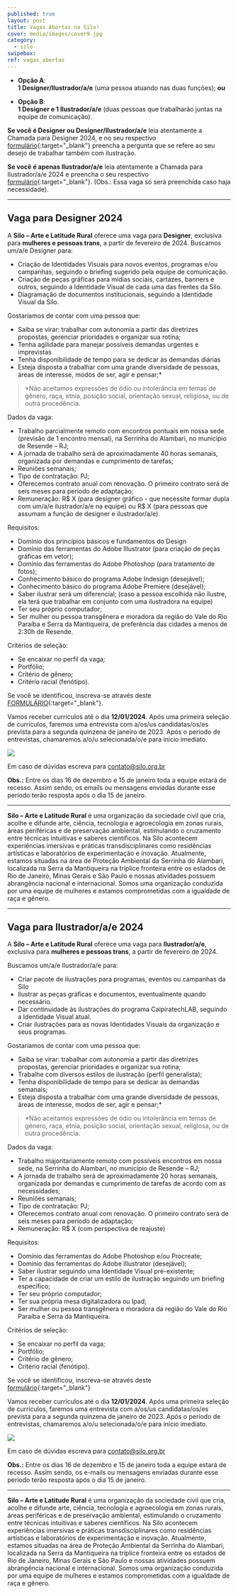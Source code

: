 ```yaml
---
published: true
layout: post
title: Vagas Abertas na Silo!
cover: media/images/cover9.jpg
category:
  - silo
swipebox:
ref: vagas_abertas
---
```



- **Opção A**:   
**1 Designer/Ilustrador/a/e** (uma pessoa atuando nas duas funções); **ou**

- **Opção B**:  
**1 Designer e 1 Ilustrador/a/e** (duas pessoas que trabalharão juntas na equipe de comunicação).

**Se você é Designer ou Designer/Ilustrador/a/e** leia atentamente a Chamada para Designer 2024, e no seu respectivo [formulário](https://forms.gle/uZLuyxwgJUTrWj5P9){:target="_blank"} preencha a pergunta que se refere ao seu desejo de trabalhar também com ilustração.

**Se você é apenas Ilustrador/a/e** leia atentamente a Chamada para Ilustrador/a/e 2024 e preencha o seu respectivo [formulário](https://forms.gle/HNfZjrvmcqrJYEVT9){:target="_blank"}. (Obs.: Essa vaga só será preenchida caso haja necessidade).

---

## **Vaga para Designer 2024**

A **Silo – Arte e Latitude Rural** oferece uma vaga para **Designer**, exclusiva para **mulheres e pessoas trans**, a partir de fevereiro de 2024.
Buscamos um/a/e Designer para:
- Criação de Identidades Visuais para novos eventos, programas e/ou campanhas, seguindo o briefing sugerido pela equipe de comunicação.
- Criação de peças gráficas para mídias sociais, cartazes, banners e outros, seguindo a Identidade Visual de cada uma das frentes da Silo.
- Diagramação de documentos institucionais, seguindo a Identidade Visual da Silo.

Gostaríamos de contar com uma pessoa que:

- Saiba se virar: trabalhar com autonomia a partir das diretrizes propostas, gerenciar prioridades e organizar sua rotina;
- Tenha agilidade para manejar possíveis demandas urgentes e imprevistas
- Tenha disponibilidade de tempo para se dedicar às demandas diárias
- Esteja disposta a trabalhar com uma grande diversidade de pessoas, áreas de interesse, modos de ser, agir e pensar;*

> *Não aceitamos expressões de ódio ou intolerância em temas de gênero, raça, etnia, posição social, orientação sexual, religiosa, ou de outra procedência.

Dados da vaga:

- Trabalho parcialmente remoto com encontros pontuais em nossa sede (previsão de  1 encontro mensal), na Serrinha do Alambari, no município de Resende – RJ;
- A jornada de trabalho será de aproximadamente 40 horas semanais, organizada por demandas e cumprimento de tarefas;
- Reuniões semanais;
- Tipo de contratação: PJ;
- Oferecemos contrato anual com renovação. O primeiro contrato será de seis meses para período de adaptação;
- Remuneração: R$ X (para designer gráfico - que necessite formar dupla com um/a/e ilustrador/a/e na equipe) ou R$ X (para pessoas que assumam a função de designer e ilustrador/a/e).

Requisitos:
- Domínio dos princípios básicos e fundamentos do Design
- Domínio das ferramentas do Adobe Illustrator (para criação de peças gráficas em vetor);
- Domínio das ferramentas do Adobe Photoshop (para tratamento de fotos);
- Conhecimento básico do programa Adobe Indesign (desejável);
- Conhecimento básico do programa Adobe Premiere (desejável);
- Saber ilustrar será um diferencial; (caso a pessoa escolhida não ilustre, ela terá que trabalhar em conjunto com uma ilustradora na equipe)
- Ter seu próprio computador;
- Ser mulher ou pessoa transgênera e moradora da região do Vale do Rio Paraíba e Serra da Mantiqueira, de preferência das cidades a menos de 2:30h de Resende.

Critérios de seleção:
- Se encaixar no perfil da vaga;
- Portfólio;
- Critério de gênero;
- Critério racial (fenótipo).

Se você se identificou, inscreva-se através deste [FORMULÁRIO](https://forms.gle/uZLuyxwgJUTrWj5P9){:target="_blank"}.

Vamos receber currículos até o dia **12/01/2024**. Após uma primeira seleção de currículos, faremos uma entrevista com a/os/us candidatas/os/es prevista para a segunda quinzena de janeiro de 2023. Após o período de entrevistas, chamaremos a/o/u selecionada/o/e para início imediato.

![](/media/images/calendario_chamada_designer.jpg)

Em caso de dúvidas escreva para contato@silo.org.br

**Obs.:** Entre os dias 16 de dezembro e 15 de janeiro toda a equipe estará de recesso. Assim sendo, os emails ou mensagens enviadas durante esse período terão resposta após o dia 15 de janeiro. 

---

**Silo – Arte e Latitude Rural** é uma organização da sociedade civil que cria, acolhe e difunde arte, ciência, tecnologia e agroecologia em zonas rurais, áreas periféricas e de preservação ambiental, estimulando o cruzamento entre técnicas intuitivas e saberes científicos. Na Silo acontecem experiências imersivas e práticas transdisciplinares como residências artísticas e laboratórios de experimentação e inovação. Atualmente, estamos situadas na área de Proteção Ambiental da Serrinha do Alambari, localizada na Serra da Mantiqueira na tríplice fronteira entre os estados de Rio de Janeiro, Minas Gerais e São Paulo e nossas atividades possuem abrangência nacional e internacional. Somos uma organização conduzida por uma equipe de mulheres e estamos comprometidas com a igualdade de raça e gênero.

---

## **Vaga para Ilustrador/a/e 2024**

A **Silo – Arte e Latitude Rural** oferece uma vaga para **Ilustrador/a/e**, exclusiva para **mulheres e pessoas trans**, a partir de fevereiro de 2024.

Buscamos um/a/e Ilustrador/a/e para:

- Criar pacote de ilustrações para programas, eventos ou campanhas da Silo 
- Ilustrar as peças gráficas e documentos, eventualmente quando necessário.
- Dar continuidade às ilustrações do programa CaipiratechLAB, seguindo a Identidade Visual atual.
- Criar ilustrações para as novas Identidades Visuais da organização e seus programas.

Gostaríamos de contar com uma pessoa que:

- Saiba se virar: trabalhar com autonomia a partir das diretrizes propostas, gerenciar prioridades e organizar sua rotina;
- Trabalhe com diversos estilos de ilustração (perfil generalista);
- Tenha disponibilidade de tempo para se dedicar às demandas semanais;
- Esteja disposta a trabalhar com uma grande diversidade de pessoas, áreas de interesse, modos de ser, agir e pensar;*  

> *Não aceitamos expressões de ódio ou intolerância em temas de gênero, raça, etnia, posição social, orientação sexual, religiosa, ou de outra procedência.

Dados da vaga:

- Trabalho majoritariamente remoto com possíveis encontros em nossa sede, na Serrinha do Alambari, no município de Resende – RJ;
- A jornada de trabalho será de aproximadamente 20 horas semanais, organizada por demandas e cumprimento de tarefas de acordo com as necessidades;
- Reuniões semanais;
- Tipo de contratação: PJ;
- Oferecemos contrato anual com renovação. O primeiro contrato será de seis meses para período de adaptação;
- Remuneração: R$ X (com perspectiva de reajuste)

Requisitos:

- Domínio das ferramentas do Adobe Photoshop e/ou Procreate;
- Domínio das ferramentas do Adobe Illustrator (desejável);
- Saber ilustrar seguindo uma Identidade Visual pré-existente;
- Ter a capacidade de criar um estilo de ilustração seguindo um briefing específico;
- Ter seu próprio computador;
- Ter sua própria mesa digitalizadora ou Ipad;
- Ser mulher ou pessoa transgênera e moradora da região do Vale do Rio Paraíba e Serra da Mantiqueira.

Critérios de seleção:

- Se encaixar no perfil da vaga;
- Portfólio;
- Critério de gênero;
- Critério racial (fenótipo).

Se você se identificou, inscreva-se através deste [formulário](https://forms.gle/HNfZjrvmcqrJYEVT9){:target="_blank"}

Vamos receber currículos até o dia **12/01/2024**. Após uma primeira seleção de currículos, faremos uma entrevista com a/os/us candidatas/os/es prevista para a segunda quinzena de janeiro de 2023. Após o período de entrevistas, chamaremos a/o/u selecionada/o/e para início imediato.

![](/media/images/calendario_chamada_designer.jpg)

Em caso de dúvidas escreva para contato@silo.org.br

**Obs.:** Entre os dias 16 de dezembro e 15 de janeiro toda a equipe estará de recesso. Assim sendo, os e-mails ou mensagens enviadas durante esse período terão resposta após o dia 15 de janeiro. 

---

**Silo – Arte e Latitude Rural** é uma organização da sociedade civil que cria, acolhe e difunde arte, ciência, tecnologia e agroecologia em zonas rurais, áreas periféricas e de preservação ambiental, estimulando o cruzamento entre técnicas intuitivas e saberes científicos. Na Silo acontecem experiências imersivas e práticas transdisciplinares como residências artísticas e laboratórios de experimentação e inovação. Atualmente, estamos situadas na área de Proteção Ambiental da Serrinha do Alambari, localizada na Serra da Mantiqueira na tríplice fronteira entre os estados de Rio de Janeiro, Minas Gerais e São Paulo e nossas atividades possuem abrangência nacional e internacional. Somos uma organização conduzida por uma equipe de mulheres e estamos comprometidas com a igualdade de raça e gênero.